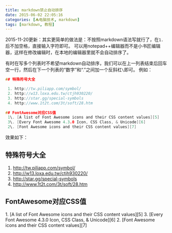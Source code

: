 ```yaml
---
title: markdown禁止自动排序
date: 2015-06-02 22:05:16
categories: [⛺电脑技术, markdown]
tags: [markdown, 教程]
---
```

2015-11-20更新：其实更简单的做法是：不按照markdown语法写就行了，在`1.`后不加空格，直接输入字符即可。
可以用notepad++编辑器而不是小书匠编辑器，这样在修改编辑时，在本地的编辑器里就不会自动排序了。

有时在写多个列表时不希望markdown自动排序，我们可以在上一列表结束后回车空一行，然后在下一个列表的“数字”和“\.”之间加一个反斜杠`\`即可。
例如：
<!--more-->
``` c
## 特殊符号大全

 1. http://tw.piliapp.com/symbol/
 2. http://w13.loxa.edu.tw/ctjh930220/
 3. http://star.gg/special-symbols
 4. http://www.1t2t.com/3t/soft/28.htm
 
## FontAwesome对应CSS值
 1\. [A list of Font Awesome icons and their CSS content values][5]
 3\. [Every Font Awesome 4.3.0 Icon, CSS Class, & Unicode][6]
 2\. [Font Awesome icons and their CSS content values][7]
```
效果如下：
## 特殊符号大全

 1. http://tw.piliapp.com/symbol/
 2. http://w13.loxa.edu.tw/ctjh930220/
 3. http://star.gg/special-symbols
 4. http://www.1t2t.com/3t/soft/28.htm
 
## FontAwesome对应CSS值
1\. [A list of Font Awesome icons and their CSS content values][5]
3\. [Every Font Awesome 4.3.0 Icon, CSS Class, & Unicode][6]
2\. [Font Awesome icons and their CSS content values][7]